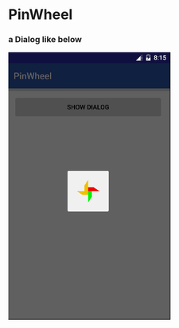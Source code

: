 # PinWheel

### a Dialog like below

![](https://github.com/codingWang/PinWheel/blob/master/gif/pinwheel.gif)
